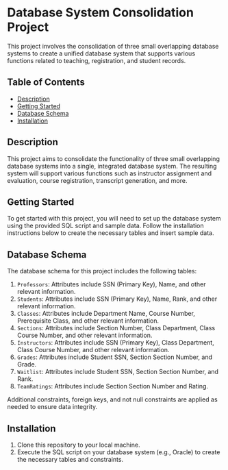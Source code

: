 

# Database System Consolidation Project

This project involves the consolidation of three small overlapping database systems to create a unified database system that supports various functions related to teaching, registration, and student records.

## Table of Contents
- [Description](#description)
- [Getting Started](#getting-started)
- [Database Schema](#database-schema)
- [Installation](#installation)

## Description

This project aims to consolidate the functionality of three small overlapping database systems into a single, integrated database system. The resulting system will support various functions such as instructor assignment and evaluation, course registration, transcript generation, and more.

## Getting Started

To get started with this project, you will need to set up the database system using the provided SQL script and sample data. Follow the installation instructions below to create the necessary tables and insert sample data.

## Database Schema

The database schema for this project includes the following tables:

1. `Professors`: Attributes include SSN (Primary Key), Name, and other relevant information.
2. `Students`: Attributes include SSN (Primary Key), Name, Rank, and other relevant information.
3. `Classes`: Attributes include Department Name, Course Number, Prerequisite Class, and other relevant information.
4. `Sections`: Attributes include Section Number, Class Department, Class Course Number, and other relevant information.
5. `Instructors`: Attributes include SSN (Primary Key), Class Department, Class Course Number, and other relevant information.
6. `Grades`: Attributes include Student SSN, Section Section Number, and Grade.
7. `Waitlist`: Attributes include Student SSN, Section Section Number, and Rank.
8. `TeamRatings`: Attributes include Section Section Number and Rating.

Additional constraints, foreign keys, and not null constraints are applied as needed to ensure data integrity.

## Installation

1. Clone this repository to your local machine.
2. Execute the SQL script on your database system (e.g., Oracle) to create the necessary tables and constraints.



